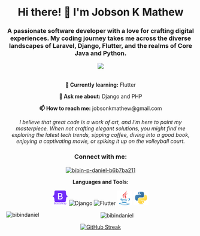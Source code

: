 <h1 align="center">Hi there! 👋 I'm Jobson K Mathew</h1>
<h3 align="center">A passionate software developer with a love for crafting digital experiences. My coding journey takes me across the diverse landscapes of Laravel, Django, Flutter, and the realms of Core Java and Python.</h3>

<p align="center">
<img src="https://user-images.githubusercontent.com/74038190/225813708-98b745f2-7d22-48cf-9150-083f1b00d6c9.gif" width="500">
<br><br>
</p>

<p align="center">
  <b>🌱 Currently learning:</b> Flutter
</p>

<p align="center">
  <b>💬 Ask me about:</b> Django and PHP
</p>

<p align="center">
  <b>📫 How to reach me:</b> jobsonkmathew@gmail.com
</p>

<p align="center">
  <i>I believe that great code is a work of art, and I'm here to paint my masterpiece. When not crafting elegant solutions, you might find me exploring the latest tech trends, sipping coffee, diving into a good book, enjoying a captivating movie, or spiking it up on the volleyball court.</i>
</p>

<h3 align="center">Connect with me:</h3>
<p align="center">
  <a href="https://www.linkedin.com/in/jobson-k-mathew" target="blank">
    <img align="center" src="https://raw.githubusercontent.com/rahuldkjain/github-profile-readme-generator/master/src/images/icons/Social/linked-in-alt.svg" alt="bibin-p-daniel-b6b7ba211" height="30" width="40"/>
  </a>
</p>

<p align="center">
  <b>Languages and Tools:</b>
</p>

<p align="center">
  <img alt="Bootstrap" src="https://raw.githubusercontent.com/devicons/devicon/master/icons/bootstrap/bootstrap-plain-wordmark.svg" width="40" height="40"/>
  <img alt="Django" src="https://cdn.worldvectorlogo.com/logos/django.svg" width="40" height="40"/>
  <img alt="Flutter" src="https://www.vectorlogo.zone/logos/flutterio/flutterio-icon.svg" width="40" height="40"/>
  <img alt="Java" src="https://raw.githubusercontent.com/devicons/devicon/master/icons/java/java-original.svg" width="40" height="40"/>
  <img alt="Python" src="https://raw.githubusercontent.com/devicons/devicon/master/icons/python/python-original.svg" width="40" height="40"/>
  <!-- Add other icons here -->
</p>

<p align="center">
  <img align="left" src="https://github-readme-stats.vercel.app/api/top-langs?username=bibindaniel&show_icons=true&locale=en&layout=compact" alt="bibindaniel"/>
</p>

<p align="center">
  <img align="center" src="https://github-readme-stats.vercel.app/api?username=bibindaniel&show_icons=true&locale=en" alt="bibindaniel"/>
</p>

<p align="center">
  <a href="https://git.io/streak-stats"><img src="https://github-readme-streak-stats.herokuapp.com?user=bibindaniel&theme=holi-theme" alt="GitHub Streak" /></a>
</p>
